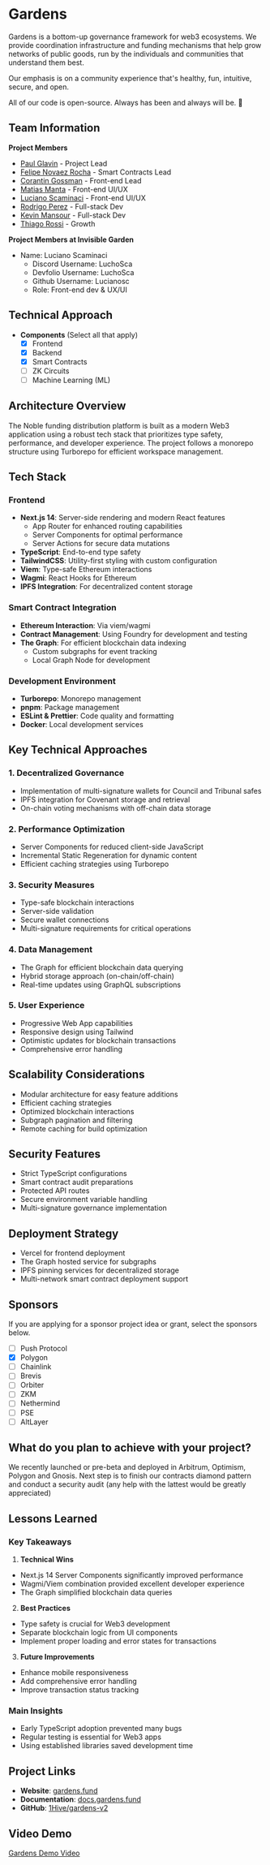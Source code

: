 # Gardens

Gardens is a bottom-up governance framework for web3 ecosystems. We provide coordination infrastructure and funding mechanisms that help grow networks of public goods, run by the individuals and communities that understand them best.

Our emphasis is on a community experience that's healthy, fun, intuitive, secure, and open.

All of our code is open-source. Always has been and always will be. 🌱

## Team Information

**Project Members**

- [Paul Glavin](https://x.com/Paul_Glavin) - Project Lead
- [Felipe Novaez Rocha](https://github.com/kamikazebr) - Smart Contracts Lead
- [Corantin Gossman](https://github.com/Corantin) - Front-end Lead
- [Matias Manta](https://github.com/Mati0x) - Front-end UI/UX
- [Luciano Scaminaci](https://github.com/Lucianosc) - Front-end UI/UX
- [Rodrigo Perez](https://github.com/rperez89) - Full-stack Dev
- [Kevin Mansour](https://github.com/kafann) - Full-stack Dev
- [Thiago Rossi](https://www.linkedin.com/in/thiago-rossi/) - Growth

**Project Members at Invisible Garden**

- Name: Luciano Scaminaci
  - Discord Username: LuchoSca
  - Devfolio Username: LuchoSca
  - Github Username: Lucianosc
  - Role: Front-end dev & UX/UI

## Technical Approach

- **Components** (Select all that apply)
  - [x] Frontend
  - [x] Backend
  - [x] Smart Contracts
  - [ ] ZK Circuits
  - [ ] Machine Learning (ML)

## Architecture Overview

The Noble funding distribution platform is built as a modern Web3 application using a robust tech stack that prioritizes type safety, performance, and developer experience. The project follows a monorepo structure using Turborepo for efficient workspace management.

## Tech Stack

### Frontend

- **Next.js 14**: Server-side rendering and modern React features
  - App Router for enhanced routing capabilities
  - Server Components for optimal performance
  - Server Actions for secure data mutations
- **TypeScript**: End-to-end type safety
- **TailwindCSS**: Utility-first styling with custom configuration
- **Viem**: Type-safe Ethereum interactions
- **Wagmi**: React Hooks for Ethereum
- **IPFS Integration**: For decentralized content storage

### Smart Contract Integration

- **Ethereum Interaction**: Via viem/wagmi
- **Contract Management**: Using Foundry for development and testing
- **The Graph**: For efficient blockchain data indexing
  - Custom subgraphs for event tracking
  - Local Graph Node for development

### Development Environment

- **Turborepo**: Monorepo management
- **pnpm**: Package management
- **ESLint & Prettier**: Code quality and formatting
- **Docker**: Local development services

## Key Technical Approaches

### 1. Decentralized Governance

- Implementation of multi-signature wallets for Council and Tribunal safes
- IPFS integration for Covenant storage and retrieval
- On-chain voting mechanisms with off-chain data storage

### 2. Performance Optimization

- Server Components for reduced client-side JavaScript
- Incremental Static Regeneration for dynamic content
- Efficient caching strategies using Turborepo

### 3. Security Measures

- Type-safe blockchain interactions
- Server-side validation
- Secure wallet connections
- Multi-signature requirements for critical operations

### 4. Data Management

- The Graph for efficient blockchain data querying
- Hybrid storage approach (on-chain/off-chain)
- Real-time updates using GraphQL subscriptions

### 5. User Experience

- Progressive Web App capabilities
- Responsive design using Tailwind
- Optimistic updates for blockchain transactions
- Comprehensive error handling

## Scalability Considerations

- Modular architecture for easy feature additions
- Efficient caching strategies
- Optimized blockchain interactions
- Subgraph pagination and filtering
- Remote caching for build optimization

## Security Features

- Strict TypeScript configurations
- Smart contract audit preparations
- Protected API routes
- Secure environment variable handling
- Multi-signature governance implementation

## Deployment Strategy

- Vercel for frontend deployment
- The Graph hosted service for subgraphs
- IPFS pinning services for decentralized storage
- Multi-network smart contract deployment support

## Sponsors

If you are applying for a sponsor project idea or grant, select the sponsors below.

- [ ] Push Protocol
- [x] Polygon
- [ ] Chainlink
- [ ] Brevis
- [ ] Orbiter
- [ ] ZKM
- [ ] Nethermind
- [ ] PSE
- [ ] AltLayer

## What do you plan to achieve with your project?

We recently launched or pre-beta and deployed in Arbitrum, Optimism, Polygon and Gnosis.
Next step is to finish our contracts diamond pattern and conduct a security audit (any help with the lattest would be greatly appreciated)

## Lessons Learned

### Key Takeaways

1. **Technical Wins**

- Next.js 14 Server Components significantly improved performance
- Wagmi/Viem combination provided excellent developer experience
- The Graph simplified blockchain data queries

2. **Best Practices**

- Type safety is crucial for Web3 development
- Separate blockchain logic from UI components
- Implement proper loading and error states for transactions

3. **Future Improvements**

- Enhance mobile responsiveness
- Add comprehensive error handling
- Improve transaction status tracking

### Main Insights

- Early TypeScript adoption prevented many bugs
- Regular testing is essential for Web3 apps
- Using established libraries saved development time

## Project Links

- **Website**: [gardens.fund](https://www.gardens.fund/)
- **Documentation**: [docs.gardens.fund](https://docs.gardens.fund/)
- **GitHub**: [1Hive/gardens-v2](https://github.com/1Hive/gardens-v2)

## Video Demo

[Gardens Demo Video](https://drive.google.com/file/d/1WZ2hLvSzr2MEyrt8qlic85UfxQBRA0jj/view?usp=drive_link)
